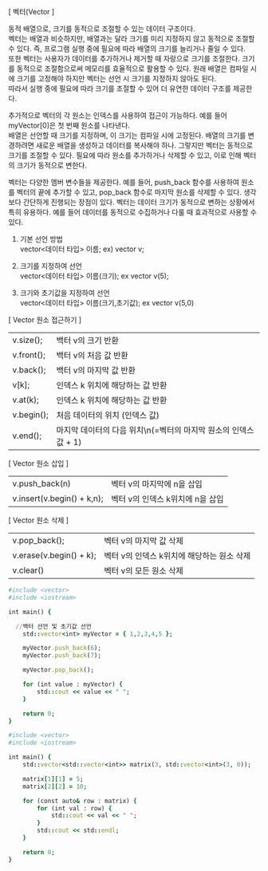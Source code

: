 [ 벡터(Vector ]

동적 배열으로, 크기를 동적으로 조절할 수 있는 데이터 구조이다.<br>
벡터는 배열과 비슷하지만, 배열과는 달라 크기를 미리 지정하지 않고 동적으로 조절할 수 있다. 즉, 프로그램 실행 중에 필요에 따라 배열의 크기를 늘리거나 줄일 수 있다.<br>
또한 벡터는 사용자가 데이터를 추가하거나 제거할 때 자랑으로 크기를 조절한다. 크기를 동적으로 조절함으로써 메모리를 효율적으로 활용할 수 있다. 원래 배열은 컴파일 시에 크기를 고정해야 하지만 벡터는 선언 시 크기를 지정하지 않아도 된다.<br>
따라서 실행 중에 필요에 따라 크기를 조절할 수 있어 더 유연한 데이터 구조를 제공한다.

추가적으로 벡터의 각 원소는 인덱스를 사용하여 접근이 가능하다. 예를 들어 myVector[0]은 첫 번째 원소를 나타낸다.<br>
배열은 선언할 때 크기를 지정하며, 이 크기는 컴파일 시에 고정된다. 배열의 크기를 변경하려면 새로운 배열을 생성하고 데이터를 복사해야 하나. 그렇지만 벡터는 동적으로 크기를 조절할 수 있다. 필요에 따라 원소를 추가하거나 삭제할 수 있고, 이로 인해 벡터의 크기가 동적으로 변한다.

벡터는 다양한 멤버 변수들을 제공한다. 예를 들어, push_back 함수를 사용하여 원소를 벡터의 끝에 추가할 수 있고, pop_back 함수로 마지막 원소를 삭제할 수 있다. 생각보다 간단하게 진행되는 장점이 있다. 벡터는 데이터 크기가 동적으로 변하는 상황에서 특히 유용하다. 예를 들어 데이터를 동적으로 수집하거나 다룰 때 효과적으로 사용할 수 있다.

1) 기본 선언 방법<br>
vector<데이터 타입> 이름; ex) vector<int> v;

2) 크기를 지정하여 선언<br>
vector<데이터 타입> 이름(크기); ex vector<int> v(5);

3) 크기와 초기값을 지정하여 선언<br>
vector<데이터 타입> 이름(크기,초기값); ex vector<int> v(5,0)

[ Vector 원소 접근하기 ]

|  | |
|---|---|
| v.size(); | 백터 v의 크기 반환 |
| v.front(); | 백터 v의 처음 값 반환 |
| v.back(); | 백터 v의 마지막 값 반환 |
| v[k]; | 인덱스 k 위치에 해당하는 값 반환 |
| v.at(k); | 인덱스 k 위치에 해당하는 값 반환 |
| v.begin(); | 처음 데이터의 위치 (인덱스 값) |
| v.end(); | 마지막 데이터의 다음 위치\n(=벡터의 마지막 원소의 인덱스 값 + 1) |

[ Vector 원소 삽입 ]

|  | |
|---|---|
| v.push_back(n) | 벡터 v의 마지막에 n을 삽입 |
| v.insert(v.begin() + k,n); | 벡터 v의 인덱스 k위치에 n을 삽입 |

[ Vector 원소 삭제 ]

|  | |
|---|---|
| v.pop_back(); | 벡터 v의 마지막 값 삭제 |
| v.erase(v.begin() + k); | 벡터 v의 인덱스 k위치에 해당하는 원소 삭제 |
| v.clear() | 벡터 v의 모든 원소 삭제 |


```ruby
#include <vector>
#include <iostream>

int main() {

  //백터 선언 및 초기값 선언
	std::vector<int> myVector = { 1,2,3,4,5 };

	myVector.push_back(6);
	myVector.push_back(7);

	myVector.pop_back();

	for (int value : myVector) {
		std::cout << value << " ";
	}

	return 0;
}
```

```ruby
#include <vector>
#include <iostream>

int main() {
	std::vector<std::vector<int>> matrix(3, std::vector<int>(3, 0));

	matrix[1][1] = 5;
	matrix[2][2] = 10;

	for (const auto& row : matrix) {
		for (int val : row) {
			std::cout << val << " ";
		}
		std::cout << std::endl;
	}

	return 0;
}
```
